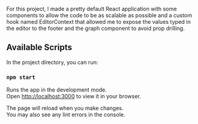 For this project, I made a pretty default React application with some components to allow the code to be as scalable as possible and a custom hook named EditorContext that allowed me to expose the values typed in the editor to the footer and the graph component to avoid prop drilling.
## Available Scripts

In the project directory, you can run:

### `npm start`

Runs the app in the development mode.\
Open [http://localhost:3000](http://localhost:3000) to view it in your browser.

The page will reload when you make changes.\
You may also see any lint errors in the console.

